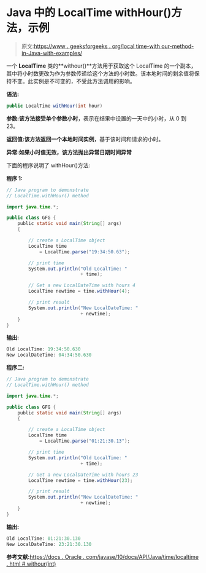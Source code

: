 # Java 中的 LocalTime withHour()方法，示例

> 原文:[https://www . geeksforgeeks . org/local time-with our-method-in-Java-with-examples/](https://www.geeksforgeeks.org/localtime-withhour-method-in-java-with-examples/)

一个 **LocalTime** 类的**withour()**方法用于获取这个 LocalTime 的一个副本，其中将小时数更改为作为参数传递给这个方法的小时数。该本地时间的剩余值将保持不变。此实例是不可变的，不受此方法调用的影响。

**语法:**

```java
public LocalTime withHour(int hour)

```

**参数:**该方法接受单个参数**小时**，表示在结果中设置的一天中的小时，从 0 到 23。

**返回值:**该方法返回一个**本地时间实例**，基于该时间和请求的小时。

**异常:**如果小时值无效，该方法抛出异常**日期时间异常**

下面的程序说明了 withHour()方法:

**程序 1:**

```java
// Java program to demonstrate
// LocalTime.withHour() method

import java.time.*;

public class GFG {
    public static void main(String[] args)
    {

        // create a LocalTime object
        LocalTime time
            = LocalTime.parse("19:34:50.63");

        // print time
        System.out.println("Old LocalTime: "
                           + time);

        // Get a new LocalDateTime with hours 4
        LocalTime newtime = time.withHour(4);

        // print result
        System.out.println("New LocalDateTime: "
                           + newtime);
    }
}
```

**输出:**

```java
Old LocalTime: 19:34:50.630
New LocalDateTime: 04:34:50.630

```

**程序二:**

```java
// Java program to demonstrate
// LocalTime.withHour() method

import java.time.*;

public class GFG {
    public static void main(String[] args)
    {

        // create a LocalTime object
        LocalTime time
            = LocalTime.parse("01:21:30.13");

        // print time
        System.out.println("Old LocalTime: "
                           + time);

        // Get a new LocalDateTime with hours 23
        LocalTime newtime = time.withHour(23);

        // print result
        System.out.println("New LocalDateTime: "
                           + newtime);
    }
}
```

**输出:**

```java
Old LocalTime: 01:21:30.130
New LocalDateTime: 23:21:30.130

```

**参考文献:**[https://docs . Oracle . com/javase/10/docs/API/Java/time/localtime . html # withour(int)](https://docs.oracle.com/javase/10/docs/api/java/time/LocalTime.html#withHour(int))